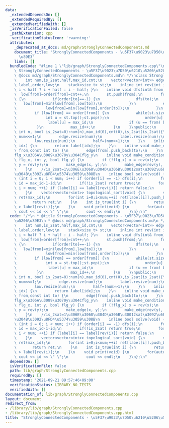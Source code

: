 ```yaml
---
data:
  _extendedDependsOn: []
  _extendedRequiredBy: []
  _extendedVerifiedWith: []
  _isVerificationFailed: false
  _pathExtension: cpp
  _verificationStatusIcon: ':warning:'
  attributes:
    _deprecated_at_docs: md/graph/StronglyConnectedComponents.md
    document_title: "StronglyConnectedComponents - \u5F37\u9023\u7D50\u6210\u5206\u5206\
      \u89E3"
    links: []
  bundledCode: "#line 1 \"lib/graph/StronglyConnectedComponents.cpp\"\n/*\n * @title\
    \ StronglyConnectedComponents - \u5F37\u9023\u7D50\u6210\u5206\u5206\u89E3\n *\
    \ @docs md/graph/StronglyConnectedComponents.md\n */\nclass StronglyConnectedComponents{\n\
    \    int num,is_2sat,half,max_id,cnt;\n    vector<vector<int>> edge;\n    vector<int>\
    \ label,order,low;\n    stack<size_t> st;\n    inline int rev(int i) { return\
    \ i < half ? i + half : i - half; }\n    inline void dfs(int& from) {\n      \
    \  low[from]=order[from]=cnt++;\n        st.push(from);\n        for(int& to:edge[from])\
    \ {\n            if(order[to]==-1) {\n                dfs(to);\n             \
    \   low[from]=min(low[from],low[to]);\n            }\n            else {\n   \
    \             low[from]=min(low[from],order[to]);\n            }\n        }\n\
    \        if (low[from] == order[from]) {\n            while(st.size()) {\n   \
    \             int u = st.top();st.pop();\n                order[u] = num;\n  \
    \              label[u] = max_id;\n                if (u == from) break;\n   \
    \         }\n            max_id++;\n        }\n    }\npublic:\n    StronglyConnectedComponents(const\
    \ int n, bool is_2sat=0):num(n),max_id(0),cnt(0),is_2sat(is_2sat){\n        if(is_2sat)\
    \ num<<=1;\n        edge.resize(num);\n        label.resize(num);\n        order.resize(num,-1);\n\
    \        low.resize(num);\n        half=(num>>1);\n    }\n    inline int operator[](int\
    \ idx) {\n        return label[idx];\n    }\n    inline void make_edge(const int\
    \ from,const int to) {\n        edge[from].push_back(to);\n    }\n    //x\u304C\
    flg_x\u306A\u3089\u3070y\u304Cflg_y\n    inline void make_condition(int x, bool\
    \ flg_x, int y, bool flg_y) {\n        if (!flg_x) x = rev(x);\n        if (!flg_y)\
    \ y = rev(y);\n        make_edge(x, y);\n        make_edge(rev(y), rev(x));\n\
    \    }\n    //is_2sat=1\u306E\u3068\u304D\u306B\u30012sat\u3092\u6E80\u305F\u3059\
    \u304B\u3092\u8FD4\u5374\u3059\u308B\n    inline bool solve(void) {\n        for\
    \ (int i = 0; i < num; i++) if (order[i] == -1) dfs(i);\n        for (int& id:label)\
    \ id = max_id-1-id;\n        if(!is_2sat) return true;\n        for (int i = 0;\
    \ i < num; ++i) if (label[i] == label[rev(i)]) return false;\n        return true;\n\
    \    }\n    vector<vector<int>> topological_sort(void) {\n        vector<vector<int>>\
    \ ret(max_id);\n        for(int i=0;i<num;++i) ret[label[i]].push_back(i);\n \
    \       return ret;\n    }\n    int is_true(int i) {\n        return label[i]\
    \ > label[rev(i)];\n    }\n    void print(void) {\n        for(auto id:label)\
    \ cout << id << \" \";\n        cout << endl;\n    }\n};\n"
  code: "/*\n * @title StronglyConnectedComponents - \u5F37\u9023\u7D50\u6210\u5206\
    \u5206\u89E3\n * @docs md/graph/StronglyConnectedComponents.md\n */\nclass StronglyConnectedComponents{\n\
    \    int num,is_2sat,half,max_id,cnt;\n    vector<vector<int>> edge;\n    vector<int>\
    \ label,order,low;\n    stack<size_t> st;\n    inline int rev(int i) { return\
    \ i < half ? i + half : i - half; }\n    inline void dfs(int& from) {\n      \
    \  low[from]=order[from]=cnt++;\n        st.push(from);\n        for(int& to:edge[from])\
    \ {\n            if(order[to]==-1) {\n                dfs(to);\n             \
    \   low[from]=min(low[from],low[to]);\n            }\n            else {\n   \
    \             low[from]=min(low[from],order[to]);\n            }\n        }\n\
    \        if (low[from] == order[from]) {\n            while(st.size()) {\n   \
    \             int u = st.top();st.pop();\n                order[u] = num;\n  \
    \              label[u] = max_id;\n                if (u == from) break;\n   \
    \         }\n            max_id++;\n        }\n    }\npublic:\n    StronglyConnectedComponents(const\
    \ int n, bool is_2sat=0):num(n),max_id(0),cnt(0),is_2sat(is_2sat){\n        if(is_2sat)\
    \ num<<=1;\n        edge.resize(num);\n        label.resize(num);\n        order.resize(num,-1);\n\
    \        low.resize(num);\n        half=(num>>1);\n    }\n    inline int operator[](int\
    \ idx) {\n        return label[idx];\n    }\n    inline void make_edge(const int\
    \ from,const int to) {\n        edge[from].push_back(to);\n    }\n    //x\u304C\
    flg_x\u306A\u3089\u3070y\u304Cflg_y\n    inline void make_condition(int x, bool\
    \ flg_x, int y, bool flg_y) {\n        if (!flg_x) x = rev(x);\n        if (!flg_y)\
    \ y = rev(y);\n        make_edge(x, y);\n        make_edge(rev(y), rev(x));\n\
    \    }\n    //is_2sat=1\u306E\u3068\u304D\u306B\u30012sat\u3092\u6E80\u305F\u3059\
    \u304B\u3092\u8FD4\u5374\u3059\u308B\n    inline bool solve(void) {\n        for\
    \ (int i = 0; i < num; i++) if (order[i] == -1) dfs(i);\n        for (int& id:label)\
    \ id = max_id-1-id;\n        if(!is_2sat) return true;\n        for (int i = 0;\
    \ i < num; ++i) if (label[i] == label[rev(i)]) return false;\n        return true;\n\
    \    }\n    vector<vector<int>> topological_sort(void) {\n        vector<vector<int>>\
    \ ret(max_id);\n        for(int i=0;i<num;++i) ret[label[i]].push_back(i);\n \
    \       return ret;\n    }\n    int is_true(int i) {\n        return label[i]\
    \ > label[rev(i)];\n    }\n    void print(void) {\n        for(auto id:label)\
    \ cout << id << \" \";\n        cout << endl;\n    }\n};\n"
  dependsOn: []
  isVerificationFile: false
  path: lib/graph/StronglyConnectedComponents.cpp
  requiredBy: []
  timestamp: '2021-09-21 09:57:46+09:00'
  verificationStatus: LIBRARY_NO_TESTS
  verifiedWith: []
documentation_of: lib/graph/StronglyConnectedComponents.cpp
layout: document
redirect_from:
- /library/lib/graph/StronglyConnectedComponents.cpp
- /library/lib/graph/StronglyConnectedComponents.cpp.html
title: "StronglyConnectedComponents - \u5F37\u9023\u7D50\u6210\u5206\u5206\u89E3"
---
```

